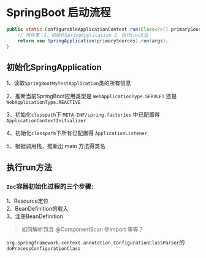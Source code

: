 # SpringBoot 启动流程
```java
public static ConfigurableApplicationContext run(Class<?>[] primarySources, String[] args) {
    // 两件事：1、初始化SpringApplication 2、执行run方法
    return new SpringApplication(primarySources).run(args);
}
```
## 初始化SpringApplication
1、读取`SpringBootMyTestApplication`类的所有信息

2、推断当前SpringBoot应用类型是 `WebApplicationType.SERVLET` 还是 `WebApplicationType.REACTIVE`

3、初始化`classpath`下 `META-INF/spring.factories` 中已配置得 `ApplicationContextInitializer`

4、初始化`classpath`下所有已配置得 `ApplicationListener`

5、根据调用栈，推断出 main 方法得类名

## 执行run方法

### `Ioc`容器初始化过程的三个步骤:

1、Resource定位             
2、BeanDefinition的载入     
3、注册BeanDefinition

> 如何解析包含 @ComponentScan @Import 等等？

`org.springframework.context.annotation.ConfigurationClassParser`的`doProcessConfigurationClass`

